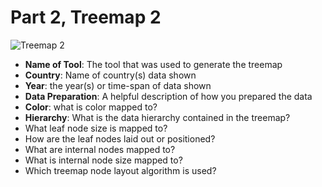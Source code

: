 
# Part 2, Treemap 2

![Treemap 2](imagepath)

* **Name of Tool**: The tool that was used to generate the treemap
* **Country**: Name of country(s) data shown
* **Year**: the year(s) or time-span of data shown
* **Data Preparation**: A helpful description of how you prepared the data
* **Color**: what is color mapped to?
* **Hierarchy**: What is the data hierarchy contained in the treemap?
* What leaf node size is mapped to?
* How are the leaf nodes laid out or positioned?
* What are internal nodes mapped to?
* What is internal node size mapped to?
* Which treemap node layout algorithm is used? 

